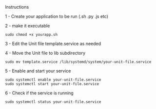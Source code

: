 Instructions

1 - Create your application to be run (.sh .py .js etc)

2 - make it executable

	sudo chmod +x yourapp.sh

3 - Edit the Unit file template.service as needed

4 - Move the Unit file to lib subdirectory

	sudo mv template.service /lib/systemd/system/your-unit-file.service

5 - Enable and start your service

	sudo systemctl enable your-unit-file.service
	sudo systemctl start your-unit-file.service

6 - Check if the service is running 

	sudo systemctl status your-unit-file.service
